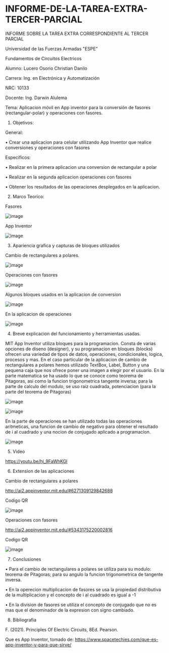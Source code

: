 # INFORME-DE-LA-TAREA-EXTRA-TERCER-PARCIAL

INFORME SOBRE LA TAREA EXTRA CORRESPONDIENTE AL TERCER PARCIAL

Universidad de las Fuerzas Armadas "ESPE"

Fundamentos de Circuitos Electricos



Alumno: Lucero Osorio Christian Danilo

Carrera: Ing. en Electrónica y Automatización

NRC: 10133

Docente: Ing. Darwin Alulema

Tema: Aplicacion móvil en App inventor para la conversión de fasores (rectangular-polar) y operaciones con fasores.

1. Objetivos:

General:

• Crear una aplicacion para celular utilizando App Inventor que realice conversiones y operaciones con fasores

Especificos:

• Realizar en la primera aplicacion una conversion de rectangular a polar 

• Realizar en la segunda aplicacion operaciones con fasores 

• Obtener los resultados de las operaciones desplegados en la aplicacion.

2. Marco Teorico:

Fasores

![image](https://user-images.githubusercontent.com/93210648/157275463-faa8d0c6-42ff-48e6-a7c9-d6a84baa4509.png)

App Inventor

![image](https://user-images.githubusercontent.com/93210648/157278104-a2124ca0-630d-4384-ab3d-5b997d51dbc2.png)

3. Apariencia grafica y capturas de bloques utilizados

Cambio de rectangulares a polares.

![image](https://user-images.githubusercontent.com/93210648/157278910-506a99c4-836e-4d97-a22f-db2556e9d183.png)

Operaciones con fasores

![image](https://user-images.githubusercontent.com/93210648/157279147-93914384-6c6e-4cbb-a860-10168519d248.png)

Algunos bloques usados en la aplicacion de conversion

![image](https://user-images.githubusercontent.com/93210648/157279809-5917396c-7bcd-4498-b162-06a40d9d3495.png)

En la aplicacion de operaciones

![image](https://user-images.githubusercontent.com/93210648/157280056-20bbdf0e-bc34-458b-932c-80eb367b8fa9.png)

4. Breve explicacion del funcionamiento y herramientas usadas.

MIT App Inventor utiliza bloques para la programacion. Consta de varias opciones de diseno (designer), y su programacion en bloques (blocks) ofrecen una variedad de tipos de datos, operaciones, condicionales, logica, procesos y mas.
En el caso particular de la aplicacion de cambio de rectangulares a polares hemos utilizado TextBox, Label, Button y una pequena caja que nos ofrece poner una imagen a elegir por el usuario. En la parte matematica se ha usado lo que se conoce como teorema de Pitagoras, asi como la funcion trigonometrica tangente inversa; para la parte de calculo del modulo, se uso raiz cuadrada, potenciacion (para la parte del teorema de Pitagoras)

![image](https://user-images.githubusercontent.com/93210648/157282691-de6976d4-cd69-4293-80a8-a33b4f743045.png)

![image](https://user-images.githubusercontent.com/93210648/157282799-b3a62735-d68e-4cac-b3d9-8112cc783bc4.png)

En la parte de operaciones se han utilizado todas las operaciones aritmeticas, una funcion de cambio de negativo para obtener el resultado de i al cuadrado y una nocion de conjugado aplicado a programacion.

![image](https://user-images.githubusercontent.com/93210648/157283327-f7bf511b-db45-4774-a7e0-df9400e1e7cd.png)

5. Video

https://youtu.be/hj_9FaWhKGI

6. Extension de las aplicaciones 

Cambio de rectangulares a polares

http://ai2.appinventor.mit.edu/#6271309129842688


Codigo QR

![image](https://user-images.githubusercontent.com/93210648/157307603-f4279ef2-dfcb-4a01-ba1a-cb18ba4d1774.png)

Operaciones con fasores

http://ai2.appinventor.mit.edu/#5343175220002816

Codigo QR 

![image](https://user-images.githubusercontent.com/93210648/157308562-771be7da-2e31-4b41-93fb-36045eb3ace4.png)


7. Conclusiones

• Para el cambio de rectangulares a polares se utiliza para su modulo: teorema de Pitagoras; para su angulo la funcion trigonometrica de tangente inversa.

• En la operecion multiplicacion de fasores se usa la propiedad distributiva de la multiplicacion y el concepto de i al cuadrado es igual a -1

• En la division de fasores se utiliza el concepto de conjugado que no es mas que el denominador de la expresion con signo cambiado.

8. Bibliografia

F. (2021). Principles Of Electric Circuits, 8Ed. Pearson.

Que es App Inventor, tomado de: https://www.spacetechies.com/que-es-app-inventor-y-para-que-sirve/







